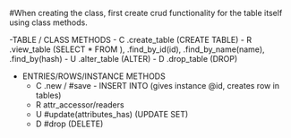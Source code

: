 
#When creating the class, first create crud functionality for the table itself using class methods.

-TABLE / CLASS METHODS
    - C .create_table (CREATE TABLE)
    - R .view_table (SELECT * FROM ), .find_by_id(id), .find_by_name(name), .find_by(hash)
    - U .alter_table (ALTER)
    - D .drop_table (DROP)


- ENTRIES/ROWS/INSTANCE METHODS
    - C .new / #save - INSERT INTO (gives instance @id, creates row in tables)
    - R  attr_accessor/readers  
    - U #update(attributes_has) (UPDATE SET)
    - D #drop (DELETE)